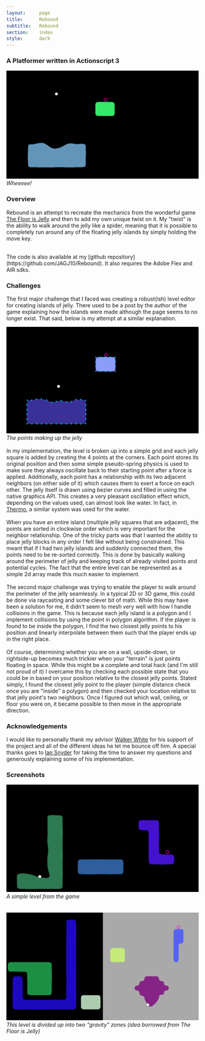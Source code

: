 ```yaml
---
layout:     page
title:      Rebound
subtitle:	Rebound
section:	index
style:		dark
---
```


### A Platformer written in Actionscript 3 ###

![A frame from the simulation](../images/rebound.png)
*Wheeeee!*

### Overview ###
Rebound is an attempt to recreate the mechanics from the wonderful game [The Floor is Jelly](http://thefloorisjelly.com/) and then to add my own unique twist on it. My "twist" is the ability to walk around the jelly like a spider, meaning that it is possible to completely run around any of the floating jelly islands by simply holding the move key.

<br/>
The code is also available at my [github repository](https://github.com/JAGJ10/Rebound). It also requires the Adobe Flex and AIR sdks.

### Challenges ###
The first major challenge that I faced was creating a robust(ish) level editor for creating islands of jelly. There used to be a post by the author of the game explaining how the islands were made although the page seems to no longer exist. That said, below is my attempt at a similar explanation. 

![Representation of the jelly](../images/rebound4.png)
*The points making up the jelly*
<br/><br/>
In my implementation, the level is broken up into a simple grid and each jelly square is added by creating the 4 points at the corners. Each point stores its original position and then some simple pseudo-spring physics is used to make sure they always oscillate back to their starting point after a force is applied. Additionally, each point has a relationship with its two adjacent neighbors (on either side of it) which causes them to exert a force on each other. The jelly itself is drawn using bezier curves and filled in using the native graphics API. This creates a very pleasant oscillation effect which, depending on the values used, can almost look like water. In fact, in [Thermo](http://joelgross.me/projects/thermo.html), a similar system was used for the water.
<br/><br/>
When you have an entire island (multiple jelly squares that are adjacent), the points are sorted in clockwise order which is very important for the neighbor relationship. One of the tricky parts was that I wanted the ability to place jelly blocks in any order I felt like without being constrained. This meant that if I had two jelly islands and suddenly connected them, the points need to be re-sorted correctly. This is done by basically walking around the perimeter of jelly and keeping track of already visited points and potential cycles. The fact that the entire level can be represented as a simple 2d array made this much easier to implement.
<br/><br/>
The second major challenge was trying to enable the player to walk around the perimeter of the jelly seamlessly. In a typical 2D or 3D game, this could be done via raycasting and some clever bit of math. While this may have been a solution for me, it didn't seem to mesh very well with how I handle collisions in the game. This is because each jelly island is a polygon and I implement collisions by using the point in polygon algorithm. If the player is found to be inside the polygon, I find the two closest jelly points to his position and linearly interpolate between them such that the player ends up in the right place.
<br/><br/>
Of course, determining whether you are on a wall, upside-down, or rightside-up becomes much trickier when your "terrain" is just points floating in space. While this might be a complete and total hack (and I'm still not proud of it) I overcame this by checking each possible state that you could be in based on your position relative to the closest jelly points. Stated simply, I found the closest jelly point to the player (simple distance check once you are "inside" a polygon) and then checked your location relative to that jelly point's two neighbors. Once I figured out which wall, ceiling, or floor you were on, it became possible to then move in the appropriate direction.

### Acknowledgements ###
I would like to personally thank my advisor [Walker White](https://www.cs.cornell.edu/~wmwhite/) for his support of the project and all of the different ideas he let me bounce off him. A special thanks goes to [Ian Snyder](http://ianiselsewhere.com/) for taking the time to answer my questions and generously explaining some of his implementation.

### Screenshots ###
![A level from the game](../images/rebound2.png)
*A simple level from the game*
<br/><br/><br/>
![A level from the game](../images/rebound3.png)
*This level is divided up into two "gravity" zones (idea borrowed from The Floor is Jelly)*